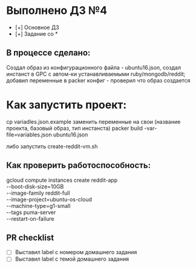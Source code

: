 # Выполнено ДЗ №4

 - [+] Основное ДЗ
 - [+] Задание со *

## В процессе сделано:
Создал образ из конфигурационного файла - ubuntu16.json,
создал инстанст в GPC с автом-ки устанавливаемыми ruby/mongodb/reddit;
добавил переменные в packer конфиг - проверил что образ создается
 # Как запустить проект:
 cp variadles.json.example
 заменить переменные на свои (название проекта, базовый образ, тип инстанста)
 packer build -var-file=variables.json ubuntu16.json
 
 либо запустить
 create-reddit-vm.sh
 
## Как проверить работоспособность:
 gcloud compute instances create reddit-app\
  --boot-disk-size=10GB \
  --image-family reddit-full \
  --image-project=ubuntu-os-cloud \
  --machine-type=g1-small \
  --tags puma-server \
  --restart-on-failure

## PR checklist
 - [ ] Выставил label с номером домашнего задания
 - [ ] Выставил label с темой домашнего задания
